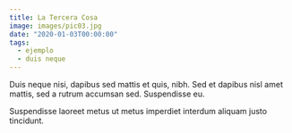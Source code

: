 ```yaml
---
title: La Tercera Cosa
image: images/pic03.jpg
date: "2020-01-03T00:00:00"
tags:
  - ejemplo
  - duis neque
---
```

Duis neque nisi, dapibus sed mattis et quis, nibh. Sed et dapibus nisl amet
mattis, sed a rutrum accumsan sed. Suspendisse eu.
<!-- more -->
Suspendisse laoreet metus ut metus imperdiet interdum aliquam justo tincidunt.
